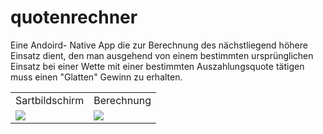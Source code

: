 # quotenrechner

Eine Andoird- Native App die zur Berechnung des nächstliegend höhere Einsatz dient, den man ausgehend von einem bestimmten ursprünglichen Einsatz bei einer Wette mit einer bestimmten Auszahlungsquote tätigen muss einen "Glatten" Gewinn zu erhalten.



<table>
  <tr>
    <td>Sartbildschirm</td>
     <td>Berechnung</td>
  </tr>
  <tr>
    <td><img src="https://user-images.githubusercontent.com/58815086/134701788-924328b5-9133-4c96-8c5a-14c89f90fbc4.png"></td>
    <td><img src="https://user-images.githubusercontent.com/58815086/134701822-b0a0b2b4-021f-4b87-a8ef-07391f0c451e.png"></td>
  </tr>
 </table>
